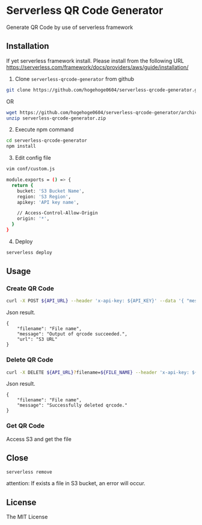 # Serverless QR Code Generator

Generate QR Code by use of serverless framework

## Installation

If yet serverless framework install. Please install from the following URL
https://serverless.com/framework/docs/providers/aws/guide/installation/

1. Clone `serverless-qrcode-generator` from github
```bash
git clone https://github.com/hogehoge0604/serverless-qrcode-generator.git
```
OR
```bash
wget https://github.com/hogehoge0604/serverless-qrcode-generator/archive/master.zip -O serverless-qrcode-generator.zip
unzip serverless-qrcode-generator.zip
```

2. Execute npm command
```bash
cd serverless-qrcode-generator
npm install
```

3. Edit config file
```bash
vim conf/custom.js

module.exports = () => {
  return {
    bucket: 'S3 Bucket Name',
    region: 'S3 Region',
    apikey: 'API key name',

    // Access-Control-Allow-Origin
    origin: '*',
  }
}
```

4. Deploy
```bash
serverless deploy
```

## Usage

### Create QR Code

```bash
curl -X POST ${API_URL} --header 'x-api-key: ${API_KEY}' --data '{ "message" : "Create QR Code" }'
```

Json result.
```
{
    "filename": "File name",
    "message": "Output of qrcode succeeded.",
    "url": "S3 URL"
}
```

### Delete QR Code

```bash
curl -X DELETE ${API_URL}?filename=${FILE_NAME} --header 'x-api-key: ${API_KEY}'
```

Json result.
```
{
    "filename": "File name",
    "message": "Successfully deleted qrcode."
}
```

### Get QR Code
Access S3 and get the file

## Close
```bash
serverless remove
```

attention:
If exists a file in S3 bucket, an error will occur.

## License
The MIT License
